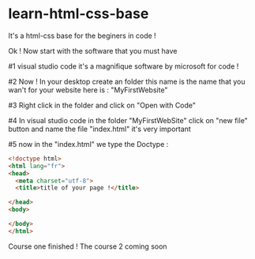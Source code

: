 # learn-html-css-base



It's a html-css base for the beginers in code !


Ok ! Now start with the software that you must have 

#1 visual studio code it's a magnifique software by microsoft for code !

#2 Now ! In your desktop create an folder this name is the name that you wan't for your website here is : "MyFirstWebsite"

#3 Right click in the folder and click on "Open with Code"

#4 In visual studio code in the folder "MyFirstWebSite" click on "new file" button and name the file "index.html" it's very important

#5 now in the "index.html" we type the Doctype :

```html
<!doctype html>
<html lang="fr">
<head>
  <meta charset="utf-8">
  <title>title of your page !</title>

</head>
<body>

</body>
</html>
```


Course one finished ! The course 2 coming soon
